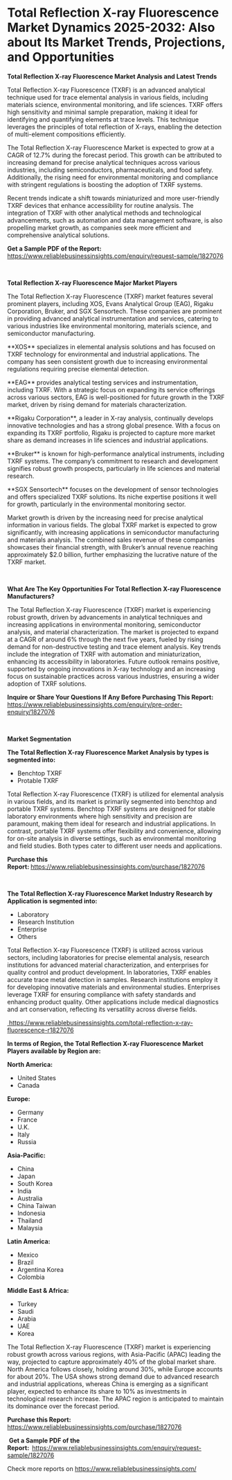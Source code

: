 <p><h1>Total Reflection X-ray Fluorescence Market Dynamics 2025-2032: Also about Its Market Trends, Projections, and Opportunities</h1></p><p><strong>Total Reflection X-ray Fluorescence Market Analysis and Latest Trends</strong></p>
<p><p>Total Reflection X-ray Fluorescence (TXRF) is an advanced analytical technique used for trace elemental analysis in various fields, including materials science, environmental monitoring, and life sciences. TXRF offers high sensitivity and minimal sample preparation, making it ideal for identifying and quantifying elements at trace levels. This technique leverages the principles of total reflection of X-rays, enabling the detection of multi-element compositions efficiently.</p><p>The Total Reflection X-ray Fluorescence Market is expected to grow at a CAGR of 12.7% during the forecast period. This growth can be attributed to increasing demand for precise analytical techniques across various industries, including semiconductors, pharmaceuticals, and food safety. Additionally, the rising need for environmental monitoring and compliance with stringent regulations is boosting the adoption of TXRF systems. </p><p>Recent trends indicate a shift towards miniaturized and more user-friendly TXRF devices that enhance accessibility for routine analysis. The integration of TXRF with other analytical methods and technological advancements, such as automation and data management software, is also propelling market growth, as companies seek more efficient and comprehensive analytical solutions.</p></p>
<p><strong>Get a Sample PDF of the Report:&nbsp;</strong> <a href="https://www.reliablebusinessinsights.com/enquiry/request-sample/1827076?utm_campaign=2464&utm_medium=2&utm_source=Github&utm_content=ia&utm_term=28022025&utm_id=total-reflection-x-ray-fluorescence">https://www.reliablebusinessinsights.com/enquiry/request-sample/1827076</a></p>
<p>&nbsp;</p>
<p><strong>Total Reflection X-ray Fluorescence Major Market Players</strong></p>
<p><p>The Total Reflection X-ray Fluorescence (TXRF) market features several prominent players, including XOS, Evans Analytical Group (EAG), Rigaku Corporation, Bruker, and SGX Sensortech. These companies are prominent in providing advanced analytical instrumentation and services, catering to various industries like environmental monitoring, materials science, and semiconductor manufacturing.</p><p>**XOS** specializes in elemental analysis solutions and has focused on TXRF technology for environmental and industrial applications. The company has seen consistent growth due to increasing environmental regulations requiring precise elemental detection.</p><p>**EAG** provides analytical testing services and instrumentation, including TXRF. With a strategic focus on expanding its service offerings across various sectors, EAG is well-positioned for future growth in the TXRF market, driven by rising demand for materials characterization.</p><p>**Rigaku Corporation**, a leader in X-ray analysis, continually develops innovative technologies and has a strong global presence. With a focus on expanding its TXRF portfolio, Rigaku is projected to capture more market share as demand increases in life sciences and industrial applications.</p><p>**Bruker** is known for high-performance analytical instruments, including TXRF systems. The company’s commitment to research and development signifies robust growth prospects, particularly in life sciences and material research.</p><p>**SGX Sensortech** focuses on the development of sensor technologies and offers specialized TXRF solutions. Its niche expertise positions it well for growth, particularly in the environmental monitoring sector.</p><p>Market growth is driven by the increasing need for precise analytical information in various fields. The global TXRF market is expected to grow significantly, with increasing applications in semiconductor manufacturing and materials analysis. The combined sales revenue of these companies showcases their financial strength, with Bruker’s annual revenue reaching approximately $2.0 billion, further emphasizing the lucrative nature of the TXRF market.</p></p>
<p>&nbsp;</p>
<p><strong>What Are The Key Opportunities For Total Reflection X-ray Fluorescence Manufacturers?</strong></p>
<p><p>The Total Reflection X-ray Fluorescence (TXRF) market is experiencing robust growth, driven by advancements in analytical techniques and increasing applications in environmental monitoring, semiconductor analysis, and material characterization. The market is projected to expand at a CAGR of around 6% through the next five years, fueled by rising demand for non-destructive testing and trace element analysis. Key trends include the integration of TXRF with automation and miniaturization, enhancing its accessibility in laboratories. Future outlook remains positive, supported by ongoing innovations in X-ray technology and an increasing focus on sustainable practices across various industries, ensuring a wider adoption of TXRF solutions.</p></p>
<p><strong>Inquire or Share Your Questions If Any Before Purchasing This Report:</strong> <a href="https://www.reliablebusinessinsights.com/enquiry/pre-order-enquiry/1827076?utm_campaign=2464&utm_medium=2&utm_source=Github&utm_content=ia&utm_term=28022025&utm_id=total-reflection-x-ray-fluorescence">https://www.reliablebusinessinsights.com/enquiry/pre-order-enquiry/1827076</a></p>
<p>&nbsp;</p>
<p><strong>Market Segmentation</strong></p>
<p><strong>The Total Reflection X-ray Fluorescence Market Analysis by types is segmented into:</strong></p>
<p><ul><li>Benchtop TXRF</li><li>Protable TXRF</li></ul></p>
<p><p>Total Reflection X-ray Fluorescence (TXRF) is utilized for elemental analysis in various fields, and its market is primarily segmented into benchtop and portable TXRF systems. Benchtop TXRF systems are designed for stable laboratory environments where high sensitivity and precision are paramount, making them ideal for research and industrial applications. In contrast, portable TXRF systems offer flexibility and convenience, allowing for on-site analysis in diverse settings, such as environmental monitoring and field studies. Both types cater to different user needs and applications.</p></p>
<p><strong>Purchase this Report:&nbsp;</strong><a href="https://www.reliablebusinessinsights.com/purchase/1827076?utm_campaign=2464&utm_medium=2&utm_source=Github&utm_content=ia&utm_term=28022025&utm_id=total-reflection-x-ray-fluorescence">https://www.reliablebusinessinsights.com/purchase/1827076</a></p>
<p>&nbsp;</p>
<p><strong>The Total Reflection X-ray Fluorescence Market Industry Research by Application is segmented into:</strong></p>
<p><ul><li>Laboratory</li><li>Research Institution</li><li>Enterprise</li><li>Others</li></ul></p>
<p><p>Total Reflection X-ray Fluorescence (TXRF) is utilized across various sectors, including laboratories for precise elemental analysis, research institutions for advanced material characterization, and enterprises for quality control and product development. In laboratories, TXRF enables accurate trace metal detection in samples. Research institutions employ it for developing innovative materials and environmental studies. Enterprises leverage TXRF for ensuring compliance with safety standards and enhancing product quality. Other applications include medical diagnostics and art conservation, reflecting its versatility across diverse fields.</p></p>
<p><a href="https://www.reliablebusinessinsights.com/total-reflection-x-ray-fluorescence-r1827076?utm_campaign=2464&utm_medium=2&utm_source=Github&utm_content=ia&utm_term=28022025&utm_id=total-reflection-x-ray-fluorescence">&nbsp;https://www.reliablebusinessinsights.com/total-reflection-x-ray-fluorescence-r1827076</a></p>
<p><strong>In terms of Region, the Total Reflection X-ray Fluorescence Market Players available by Region are:</strong></p>
<p>
    <p> <strong> North America: </strong>
        <ul>
            <li>United States</li>
            <li>Canada</li>
        </ul>
        </p> 
    <p> <strong> Europe: </strong>
        <ul>
            <li>Germany</li>
            <li>France</li>
            <li>U.K.</li>
            <li>Italy</li>
            <li>Russia</li>
        </ul>
        </p> 
    <p> <strong> Asia-Pacific: </strong>
        <ul>
            <li>China</li>
            <li>Japan</li>
            <li>South Korea</li>
            <li>India</li>
            <li>Australia</li>
            <li>China Taiwan</li>
            <li>Indonesia</li>
            <li>Thailand</li>
            <li>Malaysia</li>
        </ul>
        </p> 
    <p> <strong> Latin America: </strong>
        <ul>
            <li>Mexico</li>
            <li>Brazil</li>
            <li>Argentina Korea</li>
            <li>Colombia</li>
        </ul>
        </p> 
    <p> <strong> Middle East & Africa: </strong>
        <ul>
            <li>Turkey</li>
            <li>Saudi</li>
            <li>Arabia</li>
            <li>UAE</li>
            <li>Korea</li>
        </ul>
    </p>
    </p>
<p><p>The Total Reflection X-ray Fluorescence (TXRF) market is experiencing robust growth across various regions, with Asia-Pacific (APAC) leading the way, projected to capture approximately 40% of the global market share. North America follows closely, holding around 30%, while Europe accounts for about 20%. The USA shows strong demand due to advanced research and industrial applications, whereas China is emerging as a significant player, expected to enhance its share to 10% as investments in technological research increase. The APAC region is anticipated to maintain its dominance over the forecast period.</p></p>
<p><strong>Purchase this Report: </strong><a href="https://www.reliablebusinessinsights.com/purchase/1827076?utm_campaign=2464&utm_medium=2&utm_source=Github&utm_content=ia&utm_term=28022025&utm_id=total-reflection-x-ray-fluorescence">https://www.reliablebusinessinsights.com/purchase/1827076</a></p>
<p>&nbsp;<strong>Get a Sample PDF of the Report:&nbsp;&nbsp;</strong><a href="https://www.reliablebusinessinsights.com/enquiry/request-sample/1827076?utm_campaign=2464&utm_medium=2&utm_source=Github&utm_content=ia&utm_term=28022025&utm_id=total-reflection-x-ray-fluorescence">https://www.reliablebusinessinsights.com/enquiry/request-sample/1827076</a></p>
<p><strong></strong></p>
<p>Check more reports on <a href="https://www.reliablebusinessinsights.com/?utm_campaign=2464&utm_medium=2&utm_source=Github&utm_content=ia&utm_term=28022025&utm_id=total-reflection-x-ray-fluorescence">https://www.reliablebusinessinsights.com/</a></p>